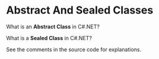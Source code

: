 # Abstract And Sealed Classes
<p>What is an <strong>Abstract Class</strong> in C#.NET?</p>
<p>What is a <strong>Sealed Class</strong> in C#.NET?</p>
<p>See the comments in the source code for explanations.</p>
